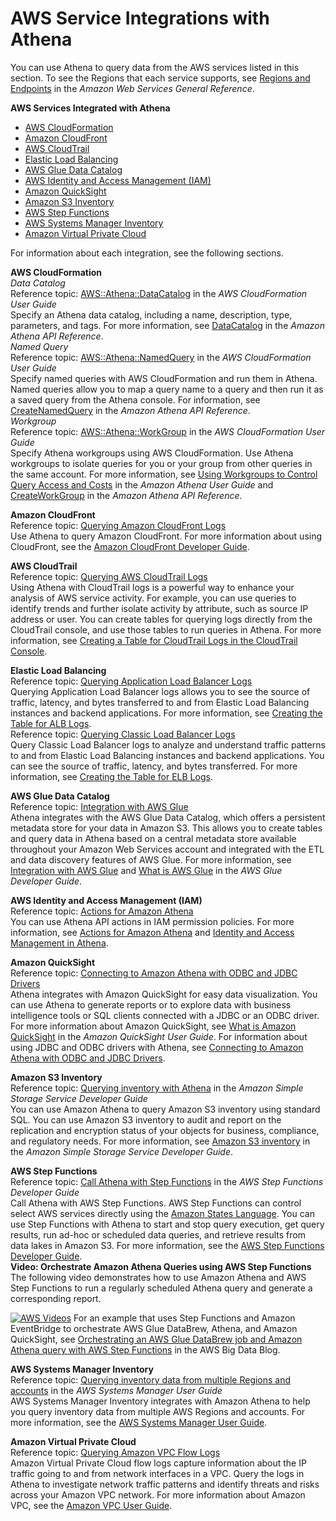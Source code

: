 # AWS Service Integrations with Athena<a name="athena-aws-service-integrations"></a>

You can use Athena to query data from the AWS services listed in this section\. To see the Regions that each service supports, see [Regions and Endpoints](https://docs.aws.amazon.com/general/latest/gr/rande.html) in the *Amazon Web Services General Reference*\.

**AWS Services Integrated with Athena**
+ [AWS CloudFormation](#integ-ate-cfn)
+ [Amazon CloudFront](#integ-ate-cf)
+ [AWS CloudTrail](#integ-ate-ct)
+ [Elastic Load Balancing](#integ-ate-eb)
+ [AWS Glue Data Catalog](#integ-ate-gc)
+ [AWS Identity and Access Management \(IAM\)](#integ-ate-iam)
+ [Amazon QuickSight](#integ-ate-qs)
+ [Amazon S3 Inventory](#integ-ate-s3)
+ [AWS Step Functions](#integ-ate-sf)
+ [AWS Systems Manager Inventory](#integ-ate-sys)
+ [Amazon Virtual Private Cloud](#integ-ate-vpc)

For information about each integration, see the following sections\.

**AWS CloudFormation**    
*Data Catalog*  
Reference topic: [AWS::Athena::DataCatalog](https://docs.aws.amazon.com/AWSCloudFormation/latest/UserGuide/aws-resource-athena-datacatalog.html) in the *AWS CloudFormation User Guide*  
Specify an Athena data catalog, including a name, description, type, parameters, and tags\. For more information, see [DataCatalog](https://docs.aws.amazon.com/athena/latest/APIReference/API_DataCatalog.html) in the *Amazon Athena API Reference*\.  
*Named Query*  
Reference topic: [AWS::Athena::NamedQuery](https://docs.aws.amazon.com/AWSCloudFormation/latest/UserGuide/aws-resource-athena-namedquery.html) in the *AWS CloudFormation User Guide*  
Specify named queries with AWS CloudFormation and run them in Athena\. Named queries allow you to map a query name to a query and then run it as a saved query from the Athena console\. For information, see [CreateNamedQuery](https://docs.aws.amazon.com/athena/latest/APIReference/API_CreateNamedQuery.html) in the *Amazon Athena API Reference*\.  
*Workgroup*  
Reference topic: [AWS::Athena::WorkGroup](https://docs.aws.amazon.com/AWSCloudFormation/latest/UserGuide/aws-resource-athena-workgroup.html) in the *AWS CloudFormation User Guide*  
Specify Athena workgroups using AWS CloudFormation\. Use Athena workgroups to isolate queries for you or your group from other queries in the same account\. For more information, see [Using Workgroups to Control Query Access and Costs](manage-queries-control-costs-with-workgroups.md) in the *Amazon Athena User Guide* and [CreateWorkGroup](https://docs.aws.amazon.com/athena/latest/APIReference/API_CreateWorkGroup.html) in the *Amazon Athena API Reference*\.

**Amazon CloudFront**  
Reference topic: [Querying Amazon CloudFront Logs](cloudfront-logs.md)  
Use Athena to query Amazon CloudFront\. For more information about using CloudFront, see the [Amazon CloudFront Developer Guide](https://docs.aws.amazon.com/AmazonCloudFront/latest/DeveloperGuide/)\.

**AWS CloudTrail**  
Reference topic: [Querying AWS CloudTrail Logs](cloudtrail-logs.md)  
Using Athena with CloudTrail logs is a powerful way to enhance your analysis of AWS service activity\. For example, you can use queries to identify trends and further isolate activity by attribute, such as source IP address or user\. You can create tables for querying logs directly from the CloudTrail console, and use those tables to run queries in Athena\. For more information, see [Creating a Table for CloudTrail Logs in the CloudTrail Console](cloudtrail-logs.md#create-cloudtrail-table-ct)\.

**Elastic Load Balancing**  
Reference topic: [Querying Application Load Balancer Logs](application-load-balancer-logs.md)  
Querying Application Load Balancer logs allows you to see the source of traffic, latency, and bytes transferred to and from Elastic Load Balancing instances and backend applications\. For more information, see [Creating the Table for ALB Logs](application-load-balancer-logs.md#create-alb-table)\.  
Reference topic: [Querying Classic Load Balancer Logs](elasticloadbalancer-classic-logs.md)  
Query Classic Load Balancer logs to analyze and understand traffic patterns to and from Elastic Load Balancing instances and backend applications\. You can see the source of traffic, latency, and bytes transferred\. For more information, see [Creating the Table for ELB Logs](elasticloadbalancer-classic-logs.md#create-elb-table)\.

**AWS Glue Data Catalog**  
Reference topic: [Integration with AWS Glue](glue-athena.md)   
Athena integrates with the AWS Glue Data Catalog, which offers a persistent metadata store for your data in Amazon S3\. This allows you to create tables and query data in Athena based on a central metadata store available throughout your Amazon Web Services account and integrated with the ETL and data discovery features of AWS Glue\. For more information, see [Integration with AWS Glue](glue-athena.md) and [What is AWS Glue](https://docs.aws.amazon.com/glue/latest/dg/what-is-glue.html) in the *AWS Glue Developer Guide*\.

**AWS Identity and Access Management \(IAM\)**  
Reference topic: [Actions for Amazon Athena](https://docs.aws.amazon.com/IAM/latest/UserGuide/list_amazonathena.html)  
You can use Athena API actions in IAM permission policies\. For more information, see [Actions for Amazon Athena](https://docs.aws.amazon.com/IAM/latest/UserGuide/list_amazonathena.html) and [Identity and Access Management in Athena](security-iam-athena.md)\.

**Amazon QuickSight**  
Reference topic: [Connecting to Amazon Athena with ODBC and JDBC Drivers](athena-bi-tools-jdbc-odbc.md)  
Athena integrates with Amazon QuickSight for easy data visualization\. You can use Athena to generate reports or to explore data with business intelligence tools or SQL clients connected with a JDBC or an ODBC driver\. For more information about Amazon QuickSight, see [What is Amazon QuickSight](https://docs.aws.amazon.com/quicksight/latest/user/welcome.html) in the *Amazon QuickSight User Guide*\. For information about using JDBC and ODBC drivers with Athena, see [Connecting to Amazon Athena with ODBC and JDBC Drivers](athena-bi-tools-jdbc-odbc.md)\.

**Amazon S3 Inventory**  
Reference topic: [Querying inventory with Athena](https://docs.aws.amazon.com/AmazonS3/latest/dev/storage-inventory.html#storage-inventory-athena-query) in the *Amazon Simple Storage Service Developer Guide*  
You can use Amazon Athena to query Amazon S3 inventory using standard SQL\. You can use Amazon S3 inventory to audit and report on the replication and encryption status of your objects for business, compliance, and regulatory needs\. For more information, see [Amazon S3 inventory](https://docs.aws.amazon.com/AmazonS3/latest/dev/storage-inventory.html) in the *Amazon Simple Storage Service Developer Guide*\.

**AWS Step Functions**  
Reference topic: [Call Athena with Step Functions](https://docs.aws.amazon.com/step-functions/latest/dg/connect-athena.html) in the *AWS Step Functions Developer Guide*  
Call Athena with AWS Step Functions\. AWS Step Functions can control select AWS services directly using the [Amazon States Language](https://docs.aws.amazon.com/step-functions/latest/dg/concepts-amazon-states-language.html)\. You can use Step Functions with Athena to start and stop query execution, get query results, run ad\-hoc or scheduled data queries, and retrieve results from data lakes in Amazon S3\. For more information, see the [AWS Step Functions Developer Guide](https://docs.aws.amazon.com/step-functions/latest/dg/)\.   
**Video: Orchestrate Amazon Athena Queries using AWS Step Functions**  
The following video demonstrates how to use Amazon Athena and AWS Step Functions to run a regularly scheduled Athena query and generate a corresponding report\.

[![AWS Videos](http://img.youtube.com/vi/https://www.youtube.com/embed/rRr3QfIMTBo/0.jpg)](http://www.youtube.com/watch?v=https://www.youtube.com/embed/rRr3QfIMTBo)
For an example that uses Step Functions and Amazon EventBridge to orchestrate AWS Glue DataBrew, Athena, and Amazon QuickSight, see [Orchestrating an AWS Glue DataBrew job and Amazon Athena query with AWS Step Functions](http://aws.amazon.com/blogs/big-data/orchestrating-an-aws-glue-databrew-job-and-amazon-athena-query-with-aws-step-functions/) in the AWS Big Data Blog\.

**AWS Systems Manager Inventory**  
Reference topic: [Querying inventory data from multiple Regions and accounts](https://docs.aws.amazon.com/systems-manager/latest/userguide/systems-manager-inventory-query.html) in the *AWS Systems Manager User Guide*  
AWS Systems Manager Inventory integrates with Amazon Athena to help you query inventory data from multiple AWS Regions and accounts\. For more information, see the [AWS Systems Manager User Guide](https://docs.aws.amazon.com/systems-manager/latest/userguide/)\.

**Amazon Virtual Private Cloud**  
Reference topic: [Querying Amazon VPC Flow Logs](vpc-flow-logs.md)  
Amazon Virtual Private Cloud flow logs capture information about the IP traffic going to and from network interfaces in a VPC\. Query the logs in Athena to investigate network traffic patterns and identify threats and risks across your Amazon VPC network\. For more information about Amazon VPC, see the [Amazon VPC User Guide](https://docs.aws.amazon.com/vpc/latest/userguide/)\.